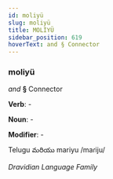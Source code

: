 ```yaml
---
id: moliyü
slug: moliyü
title: MOLİYÜ
sidebar_position: 619
hoverText: and § Connector
---
```


### moliyü

*and* **§** Connector

**Verb**: -

**Noun**: -

**Modifier**: -

Telugu మరియు mariyu /maɾiju/

*Dravidian Language Family*